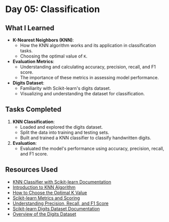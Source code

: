 # Day 05: Classification

## What I Learned
- **K-Nearest Neighbors (KNN)**:
  - How the KNN algorithm works and its application in classification tasks.
  - Choosing the optimal value of `K`.
- **Evaluation Metrics**:
  - Understanding and calculating accuracy, precision, recall, and F1 score.
  - The importance of these metrics in assessing model performance.
- **Digits Dataset**:
  - Familiarity with Scikit-learn's digits dataset.
  - Visualizing and understanding the dataset for classification.

## Tasks Completed
1. **KNN Classification**:
   - Loaded and explored the digits dataset.
   - Split the data into training and testing sets.
   - Built and trained a KNN classifier to classify handwritten digits.
2. **Evaluation**:
   - Evaluated the model's performance using accuracy, precision, recall, and F1 score.

## Resources Used
- [KNN Classifier with Scikit-learn Documentation](https://scikit-learn.org/stable/modules/generated/sklearn.neighbors.KNeighborsClassifier.html)
- [Introduction to KNN Algorithm](https://machinelearningmastery.com/k-nearest-neighbors-for-machine-learning/)
- [How to Choose the Optimal K Value](https://towardsdatascience.com/how-to-find-the-optimal-value-of-k-in-knn-35d936e554eb)
- [Scikit-learn Metrics and Scoring](https://scikit-learn.org/stable/modules/model_evaluation.html)
- [Understanding Precision, Recall, and F1 Score](https://towardsdatascience.com/precision-recall-and-f1-score-explained-859e642a8c84)
- [Scikit-learn Digits Dataset Documentation](https://scikit-learn.org/stable/auto_examples/datasets/plot_digits_last_image.html)
- [Overview of the Digits Dataset](https://scikit-learn.org/stable/datasets/toy_dataset.html#optical-recognition-of-handwritten-digits-dataset)
